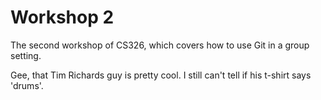 # Workshop 2

The second workshop of CS326, which covers how to use Git in a group setting.

Gee, that Tim Richards guy is pretty cool.  I still can't tell if his t-shirt says 'drums'.
